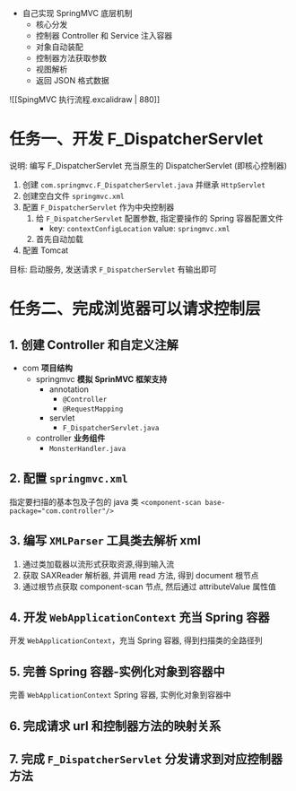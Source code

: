 - 自己实现 SpringMVC 底层机制 
	- 核心分发
	- 控制器 Controller 和 Service 注入容器
	- 对象自动装配 
	- 控制器方法获取参数
	- 视图解析
	- 返回 JSON 格式数据 

![[SpingMVC 执行流程.excalidraw | 880]]
# 任务一、开发 F_DispatcherServlet  

说明: 编写 F_DispatcherServlet 充当原生的 DispatcherServlet (即核心控制器)

1. 创建 `com.springmvc.F_DispatcherServlet.java` 并继承 `HttpServlet`
2. 创建空白文件 `springmvc.xml`
3. 配置 `F_DispatcherServlet` 作为中央控制器
	1. 给 `F_DispatcherServlet` 配置参数, 指定要操作的 Spring 容器配置文件 
		- key: `contextConfigLocation` value: `springmvc.xml`
	2. 首先自动加载
4. 配置 Tomcat

目标: 启动服务, 发送请求 `F_DispatcherServlet` 有输出即可

# 任务二、完成浏览器可以请求控制层
## 1. 创建 Controller 和自定义注解
- com **项目结构**
	- springmvc **模拟 SprinMVC 框架支持**
		- annotation
			- `@Controller`
			- `@RequestMapping`
		- servlet
			- `F_DispatcherServlet.java`
	- controller **业务组件**
		- `MonsterHandler.java`
## 2. 配置 `springmvc.xml`
指定要扫描的基本包及子包的 java 类 `<component-scan base-package="com.controller"/>` 
## 3. 编写 `XMLParser` 工具类去解析 xml 
1. 通过类加载器以流形式获取资源,得到输入流
2. 获取 SAXReader 解析器, 并调用 read 方法, 得到 document 根节点
3. 通过根节点获取 component-scan 节点, 然后通过 attributeValue 属性值
## 4. 开发 `WebApplicationContext` 充当 Spring 容器
开发 `WebApplicationContext`，充当 Spring 容器, 得到扫描类的全路径列 
## 5. 完善 Spring 容器-实例化对象到容器中
完善 `WebApplicationContext` Spring 容器, 实例化对象到容器中
## 6. 完成请求 url 和控制器方法的映射关系
## 7. 完成 `F_DispatcherServlet` 分发请求到对应控制器方法